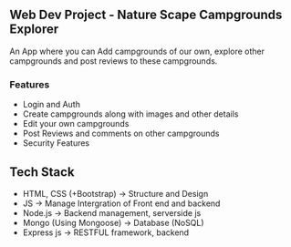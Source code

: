 ## Web Dev Project - Nature Scape Campgrounds Explorer
An App where you can Add campgrounds of our own, explore other campgrounds and post reviews to these campgrounds.

### Features
- Login and Auth
- Create campgrounds along with images and other details
- Edit your own campgrounds
- Post Reviews and comments on other campgrounds
- Security Features

## Tech Stack
- HTML, CSS (+Bootstrap) -> Structure and Design
- JS -> Manage Intergration of Front end and backend
- Node.js -> Backend management, serverside js
- Mongo (Using Mongoose) -> Database (NoSQL)
- Express js -> RESTFUL framework, backend

